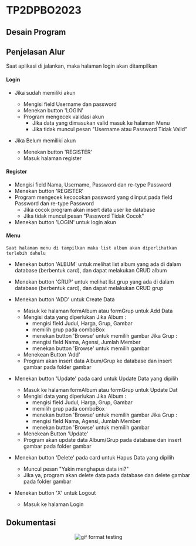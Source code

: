# TP2DPBO2023

## Desain Program

## Penjelasan Alur
Saat aplikasi di jalankan, maka halaman login akan ditampilkan
  
 #### Login
 - Jika sudah memiliki akun
   - Mengisi field Username dan password 
   - Menekan button 'LOGIN'
   - Program mengecek validasi akun
     - Jika data yang dimasukan valid masuk ke halaman Menu 
     - Jika tidak muncul pesan "Username atau Password Tidak Valid"
    
- Jika Belum memiliki akun
   - Menekan button 'REGISTER'
   - Masuk halaman register
  
#### Register
   - Mengisi field Nama, Username, Password dan re-type Password
   - Menekan button 'REGISTER'
   - Program mengecek kecocokan password yang diinput pada field Password dan re-type Password
     - Jika cocok program akan insert data user ke database
     - Jika tidak muncul pesan "Password Tidak Cocok"
   - Menekan button 'LOGIN' untuk login akun
    
#### Menu
    Saat halaman menu di tampilkan maka list album akan diperlihatkan terlebih dahulu
   
   - Menekan button 'ALBUM' untuk melihat list album yang ada di dalam database (berbentuk card), dan dapat melakukan CRUD album
   
   - Menekan button 'GRUP' untuk melihat list grup yang ada di dalam database (berbentuk card), dan dapat melakukan CRUD grup
   
   - Menekan button 'ADD' untuk Create Data
     - Masuk ke halaman formAlbum atau formGrup untuk Add Data
     - Mengisi data yang diperlukan
       Jika Album :
        - mengisi field Judul, Harga, Grup, Gambar
        - memilih grup pada comboBox
        - menekan button 'Browse' untuk memilih gambar
       Jika Grup :
        - mengisi field Nama, Agensi, Jumlah Member
        - menekan button 'Browse' untuk memilih gambar
     - Menekean Button 'Add'
     - Program akan insert data Album/Grup ke database dan insert gambar pada folder gambar
   
   - Menekan button 'Update' pada card untuk Update Data yang dipilih
     - Masuk ke halaman formAlbum atau formGrup untuk Update Dat
     - Mengisi data yang diperlukan
       Jika Album :
        - mengisi field Judul, Harga, Grup, Gambar
        - memilih grup pada comboBox
        - menekan button 'Browse' untuk memilih gambar
       Jika Grup :
        - mengisi field Nama, Agensi, Jumlah Member
        - menekan button 'Browse' untuk memilih gambar
     - Menekean Button 'Update'
     - Program akan update data Album/Grup pada database dan insert gambar pada folder gambar
   
   - Menekan button 'Delete' pada card untuk Hapus Data yang dipilih
     - Muncul pesan "Yakin menghapus data ini?"
     - Jika ya, program akan delete data pada database dan delete gambar pada folder gambar
   
   - Menekan button 'X' untuk Logout
     - Masuk ke halaman Login
 
## Dokumentasi
<p align="center">
  <img src="https://github.com/Azzahrasth/TP2DPBO2023/blob/main/record.gif" alt="gif format testing"/>
</p>




